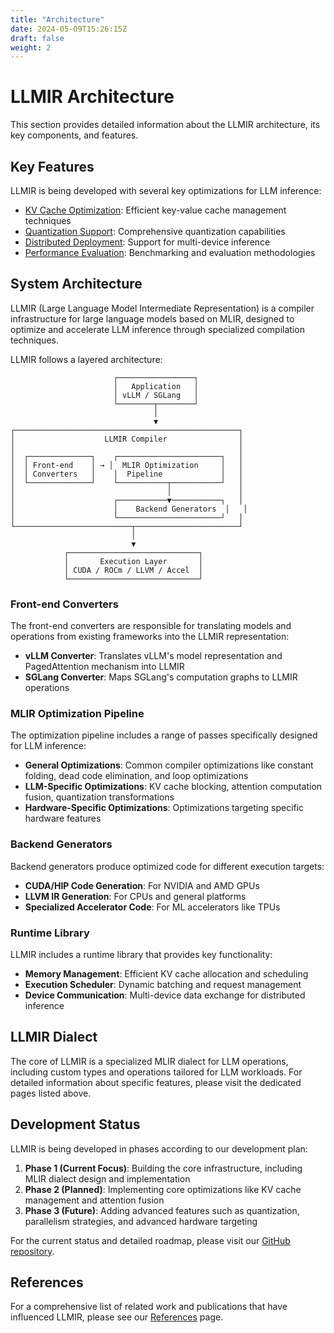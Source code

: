 ```yaml
---
title: "Architecture"
date: 2024-05-09T15:26:15Z
draft: false
weight: 2
---
```


# LLMIR Architecture

This section provides detailed information about the LLMIR architecture, its key components, and features.

## Key Features

LLMIR is being developed with several key optimizations for LLM inference:

* [KV Cache Optimization](KVCache): Efficient key-value cache management techniques
* [Quantization Support](Quantization): Comprehensive quantization capabilities 
* [Distributed Deployment](DistributedDeployment): Support for multi-device inference
* [Performance Evaluation](PerformanceEvaluation): Benchmarking and evaluation methodologies

## System Architecture

LLMIR (Large Language Model Intermediate Representation) is a compiler infrastructure for large language models based on MLIR, designed to optimize and accelerate LLM inference through specialized compilation techniques.

LLMIR follows a layered architecture:

```
                       ┌─────────────────┐
                       │   Application   │
                       │ vLLM / SGLang   │
                       └────────┬────────┘
                                │
                                ▼
┌──────────────────────────────────────────────────┐
│                    LLMIR Compiler                │
│                                                  │
│  ┌──────────────┐    ┌───────────────────────┐   │
│  │ Front-end    │ → │  MLIR Optimization     │   │
│  │ Converters   │    │  Pipeline             │   │
│  └──────────────┘    └───────────┬───────────┘   │
│                                  │               │
│                      ┌───────────▼───────────┐   │
│                      │    Backend Generators  │   │
│                      └───────────────────────┘   │
└──────────────────────────┬───────────────────────┘
                           │
                           ▼
            ┌─────────────────────────────┐
            │       Execution Layer       │
            │ CUDA / ROCm / LLVM / Accel  │
            └─────────────────────────────┘
```

### Front-end Converters

The front-end converters are responsible for translating models and operations from existing frameworks into the LLMIR representation:

- **vLLM Converter**: Translates vLLM's model representation and PagedAttention mechanism into LLMIR
- **SGLang Converter**: Maps SGLang's computation graphs to LLMIR operations

### MLIR Optimization Pipeline

The optimization pipeline includes a range of passes specifically designed for LLM inference:

- **General Optimizations**: Common compiler optimizations like constant folding, dead code elimination, and loop optimizations
- **LLM-Specific Optimizations**: KV cache blocking, attention computation fusion, quantization transformations
- **Hardware-Specific Optimizations**: Optimizations targeting specific hardware features

### Backend Generators

Backend generators produce optimized code for different execution targets:

- **CUDA/HIP Code Generation**: For NVIDIA and AMD GPUs
- **LLVM IR Generation**: For CPUs and general platforms
- **Specialized Accelerator Code**: For ML accelerators like TPUs

### Runtime Library

LLMIR includes a runtime library that provides key functionality:

- **Memory Management**: Efficient KV cache allocation and scheduling
- **Execution Scheduler**: Dynamic batching and request management
- **Device Communication**: Multi-device data exchange for distributed inference

## LLMIR Dialect

The core of LLMIR is a specialized MLIR dialect for LLM operations, including custom types and operations tailored for LLM workloads. For detailed information about specific features, please visit the dedicated pages listed above.

## Development Status

LLMIR is being developed in phases according to our development plan:

1. **Phase 1 (Current Focus)**: Building the core infrastructure, including MLIR dialect design and implementation
2. **Phase 2 (Planned)**: Implementing core optimizations like KV cache management and attention fusion
3. **Phase 3 (Future)**: Adding advanced features such as quantization, parallelism strategies, and advanced hardware targeting

For the current status and detailed roadmap, please visit our [GitHub repository](https://github.com/chenxingqiang/llmir.git).

## References

For a comprehensive list of related work and publications that have influenced LLMIR, please see our [References](../References) page. 